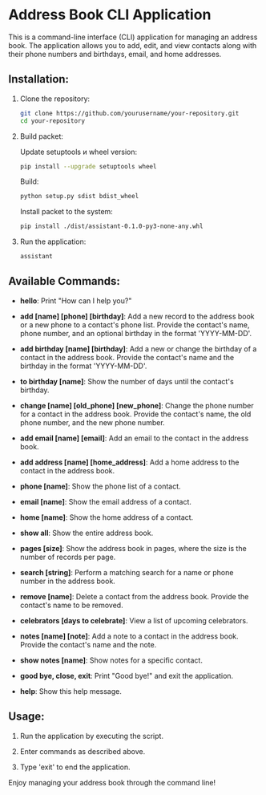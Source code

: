 # Address Book CLI Application

This is a command-line interface (CLI) application for managing an address book. The application allows you to add, edit, and view contacts along with their phone numbers and birthdays, email, and home addresses.

## Installation:

1. Clone the repository:

   ```bash
   git clone https://github.com/yourusername/your-repository.git
   cd your-repository
   ```

2. Build packet:

   Update setuptools и wheel version:

   ```bash
   pip install --upgrade setuptools wheel
   ```

   Build:

   ```bash
   python setup.py sdist bdist_wheel
   ```

   Install packet to the system:

   ```bash
   pip install ./dist/assistant-0.1.0-py3-none-any.whl
   ```

3. Run the application:

   ```bash
   assistant
   ```

## Available Commands:

- **hello**: Print "How can I help you?"

- **add [name] [phone] [birthday]**: Add a new record to the address book or a new phone to a contact's phone list. Provide the contact's name, phone number, and an optional birthday in the format 'YYYY-MM-DD'.

- **add birthday [name] [birthday]**: Add a new or change the birthday of a contact in the address book. Provide the contact's name and the birthday in the format 'YYYY-MM-DD'.

- **to birthday [name]**: Show the number of days until the contact's birthday.

- **change [name] [old_phone] [new_phone]**: Change the phone number for a contact in the address book. Provide the contact's name, the old phone number, and the new phone number.

- **add email [name] [email]**: Add an email to the contact in the address book.

- **add address [name] [home_address]**: Add a home address to the contact in the address book.

- **phone [name]**: Show the phone list of a contact.

- **email [name]**: Show the email address of a contact.

- **home [name]**: Show the home address of a contact.

- **show all**: Show the entire address book.

- **pages [size]**: Show the address book in pages, where the size is the number of records per page.

- **search [string]**: Perform a matching search for a name or phone number in the address book.

- **remove [name]**: Delete a contact from the address book. Provide the contact's name to be removed.

- **celebrators [days to celebrate]**: View a list of upcoming celebrators.

- **notes [name] [note]**: Add a note to a contact in the address book. Provide the contact's name and the note.

- **show notes [name]**: Show notes for a specific contact.

- **good bye, close, exit**: Print "Good bye!" and exit the application.

- **help**: Show this help message.

## Usage:

1. Run the application by executing the script.

2. Enter commands as described above.

3. Type 'exit' to end the application.

Enjoy managing your address book through the command line!
